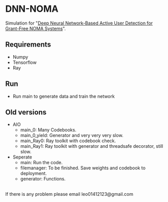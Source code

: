 # DNN-NOMA
Simulation for "[Deep Neural Network-Based Active User Detection for Grant-Free NOMA Systems](https://ieeexplore.ieee.org/document/8968401)".
## Requirements
* Numpy
* Tensorflow
* Ray
## Run
* Run main to generate data and train the network
## Old versions
* AIO
  * main_0: Many Codebooks.
  * main_0_yield: Generator and very very very slow.
  * main_Ray0: Ray toolkit with codebook check.
  * main_Ray1: Ray toolkit with generator and threadsafe decorator, still slow.
* Seperate
  * main: Run the code.
  * filemanager: To be finished. Save weights and codebook to deployment.
  * generator: Functions.
<br>
If there is any problem please email leo01412123@gmail.com  
